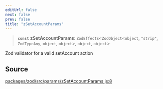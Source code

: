 ```yaml
---
editUrl: false
next: false
prev: false
title: "zSetAccountParams"
---
```


> **`const`** **zSetAccountParams**: `ZodEffects`\<`ZodObject`\<`object`, `"strip"`, `ZodTypeAny`, `object`, `object`\>, `object`, `object`\>

Zod validator for a valid setAccount action

## Source

[packages/zod/src/params/zSetAccountParams.js:8](https://github.com/evmts/tevm-monorepo/blob/main/packages/zod/src/params/zSetAccountParams.js#L8)
